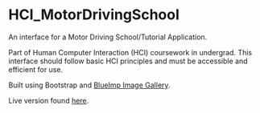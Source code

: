 # HCI_MotorDrivingSchool
An interface for a Motor Driving School/Tutorial Application.

Part of Human Computer Interaction (HCI) coursework in undergrad. This interface should follow basic HCI principles and must be accessible and efficient for use.

Built using Bootstrap and <a href="https://blueimp.github.io/Bootstrap-Image-Gallery/">BlueImp Image Gallery</a>.

Live version found <a href="http://pranavkundra.github.io/HCI_MotorDrivingSchool/">here</a>.

